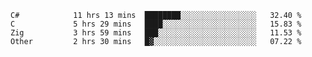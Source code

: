 <!--START_SECTION:waka-->

```text
C#            11 hrs 13 mins  ████████░░░░░░░░░░░░░░░░░   32.40 %
C             5 hrs 29 mins   ████░░░░░░░░░░░░░░░░░░░░░   15.83 %
Zig           3 hrs 59 mins   ███░░░░░░░░░░░░░░░░░░░░░░   11.53 %
Other         2 hrs 30 mins   █▓░░░░░░░░░░░░░░░░░░░░░░░   07.22 %
```

<!--END_SECTION:waka-->
